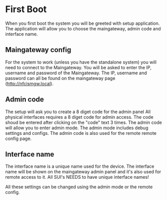 # First Boot 
When you first boot the system you will be greeted with setup application. The application will allow you to choose the maingateway, admin code and interface name. 

## Maingateway config
For the system to work (unless you have the standalone system) you will need to connect to the Maingateway. 
You will be asked to enter the IP, username and password of the Maingateway. The IP, username and password can all be found on the maingateway page (http://nfcismgw.local). 


## Admin code
The setup will ask you to create a 8 diget code for the admin panel
All physical interfaces requires a 8 diget code for admin access. The code shoud be entered after clicking on the "code" text 3 times. 
The admin code will allow you to enter admin mode. The admin mode includes debug settings and configs. 
The admin code is also used for the remote remote config page. 

## Interface name
The interface name is a unique name used for the device. The interface name will be shown on the maingateway admin panel and it's also used for remote access to it. All SUI's NEEDS to have unique interface names!




All these settings can be changed using the admin mode or the remote config.

